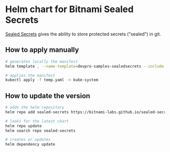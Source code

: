# Helm chart for Bitnami Sealed Secrets

[Sealed Secrets](https://github.com/bitnami-labs/sealed-secrets) gives the ability to store protected secrets ("sealed") in git.

## How to apply manually

```bash
# generates locally the manifest
helm template . --name-template=devpro-samples-sealedsecrets --include-crds > temp.yaml

# applies the manifest
kubectl apply -f temp.yaml -n kube-system
```

## How to update the version

```bash
# adds the helm repository
helm repo add sealed-secrets https://bitnami-labs.github.io/sealed-secrets

# looks for the latest chart
helm repo update
helm search repo sealed-secrets

# creates or updates 
helm dependency update
```
